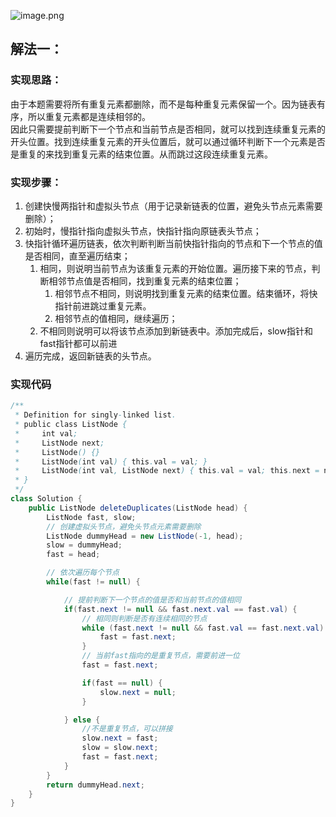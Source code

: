 ![image.png](https://cdn.nlark.com/yuque/0/2023/png/27354749/1698150882090-0c19a782-611b-4b6d-b6a2-f7916b5c69bc.png#averageHue=%23f7f7f7&clientId=u23038f3a-58cf-4&from=paste&height=658&id=uc2f56284&originHeight=724&originWidth=602&originalType=binary&ratio=1.100000023841858&rotation=0&showTitle=false&size=96419&status=done&style=none&taskId=u07af07b6-069a-4f18-bb6c-d050ed5d103&title=&width=547.2727154109106)
## 解法一：
### 实现思路：
由于本题需要将所有重复元素都删除，而不是每种重复元素保留一个。因为链表有序，所以重复元素都是连续相邻的。<br />因此只需要提前判断下一个节点和当前节点是否相同，就可以找到连续重复元素的开头位置。找到连续重复元素的开头位置后，就可以通过循环判断下一个元素是否是重复的来找到重复元素的结束位置。从而跳过这段连续重复元素。
### 实现步骤：

1. 创建快慢两指针和虚拟头节点（用于记录新链表的位置，避免头节点元素需要删除）；
2. 初始时，慢指针指向虚拟头节点，快指针指向原链表头节点；
3. 快指针循环遍历链表，依次判断判断当前快指针指向的节点和下一个节点的值是否相同，直至遍历结束；
   1. 相同，则说明当前节点为该重复元素的开始位置。遍历接下来的节点，判断相邻节点值是否相同，找到重复元素的结束位置；
      1. 相邻节点不相同，则说明找到重复元素的结束位置。结束循环，将快指针前进跳过重复元素。
      2. 相邻节点的值相同，继续遍历；
   2. 不相同则说明可以将该节点添加到新链表中。添加完成后，slow指针和fast指针都可以前进
4. 遍历完成，返回新链表的头节点。
### 实现代码
```java
/**
 * Definition for singly-linked list.
 * public class ListNode {
 *     int val;
 *     ListNode next;
 *     ListNode() {}
 *     ListNode(int val) { this.val = val; }
 *     ListNode(int val, ListNode next) { this.val = val; this.next = next; }
 * }
 */
class Solution {
    public ListNode deleteDuplicates(ListNode head) {
        ListNode fast, slow;
        // 创建虚拟头节点，避免头节点元素需要删除
        ListNode dummyHead = new ListNode(-1, head);
        slow = dummyHead;
        fast = head;

        // 依次遍历每个节点
        while(fast != null) {

            // 提前判断下一个节点的值是否和当前节点的值相同
            if(fast.next != null && fast.next.val == fast.val) {
                // 相同则判断是否有连续相同的节点
                while (fast.next != null && fast.val == fast.next.val) {
                    fast = fast.next;
                }
                // 当前fast指向的是重复节点，需要前进一位
                fast = fast.next;

                if(fast == null) {
                    slow.next = null;
                }

            } else {
                //不是重复节点，可以拼接
                slow.next = fast;
                slow = slow.next;
                fast = fast.next;
            }
        }
        return dummyHead.next;
    }
}
```
